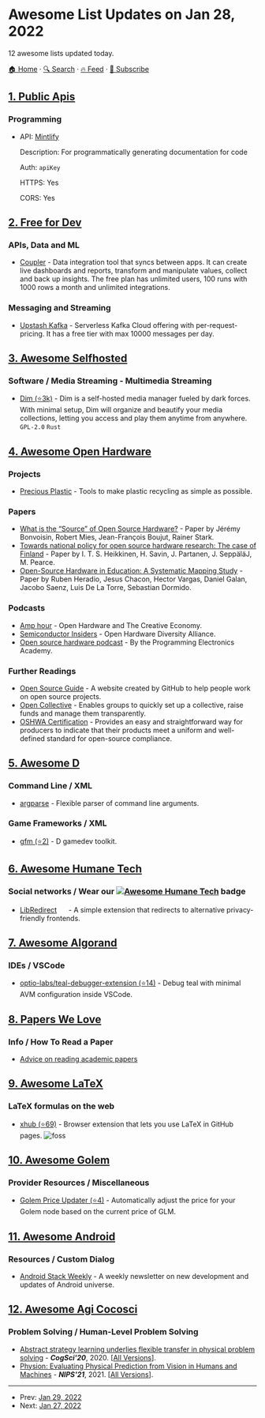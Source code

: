 # Awesome List Updates on Jan 28, 2022

12 awesome lists updated today.

[🏠 Home](/README.md) · [🔍 Search](https://test.trackawesomelist.com/search/) · [🔥 Feed](https://test.trackawesomelist.com/feed.xml) · [📮 Subscribe](https://trackawesomelist.us17.list-manage.com/subscribe?u=d2f0117aa829c83a63ec63c2f&id=36a103854c)



## [1. Public Apis](/content/public-apis/public-apis/README.md)

### Programming

- API: [Mintlify](https://docs.mintlify.com)

  Description: For programmatically generating documentation for code

  Auth: `apiKey`

  HTTPS: Yes

  CORS: Yes



## [2. Free for Dev](/content/ripienaar/free-for-dev/README.md)

### APIs, Data and ML

*   [Coupler](https://www.coupler.io/) - Data integration tool that syncs between apps. It can create live dashboards and reports, transform and manipulate values, collect and back up insights. The free plan has unlimited users, 100 runs with 1000 rows a month and unlimited integrations.

### Messaging and Streaming

*   [Upstash Kafka](https://upstash.com/kafka) - Serverless Kafka Cloud offering with per-request-pricing. It has a free tier with max 10000 messages per day.

## [3. Awesome Selfhosted](/content/awesome-selfhosted/awesome-selfhosted/README.md)

### Software / Media Streaming - Multimedia Streaming

*   [Dim (⭐3k)](https://github.com/Dusk-Labs/dim) - Dim is a self-hosted media manager fueled by dark forces. With minimal setup, Dim will organize and beautify your media collections, letting you access and play them anytime from anywhere. `GPL-2.0` `Rust`

## [4. Awesome Open Hardware](/content/delftopenhardware/awesome-open-hardware/README.md)

### Projects

*   [Precious Plastic](https://www.preciousplastic.com/) - Tools to make plastic recycling as simple as possible.

### Papers

*   [What is the “Source” of Open Source Hardware?](https://doi.org/10.5334/joh.7) - Paper by Jérémy Bonvoisin, Robert Mies, Jean-François Boujut, Rainer Stark.
*   [Towards national policy for open source hardware research: The case of Finland](https://doi.org/10.1016/j.techfore.2020.119986) - Paper by I. T. S. Heikkinen, H. Savin, J. Partanen, J. SeppäläJ, M. Pearce.
*   [Open-Source Hardware in Education: A Systematic Mapping Study](http://dx.doi.org/10.1109/ACCESS.2018.2881929) - Paper by Ruben Heradio, Jesus Chacon, Hector Vargas, Daniel Galan, Jacobo Saenz, Luis De La Torre, Sebastian Dormido.

### Podcasts

*   [Amp hour](https://podcasts.google.com/feed/aHR0cHM6Ly90aGVhbXBob3VyLmxpYnN5bi5jb20vcnNz/episode/aHR0cDovL3d3dy50aGVhbXBob3VyLmNvbS8_cD0xNTg?sa=X\&ved=0CAIQuIEEahcKEwjgkZnWjPr0AhUAAAAAHQAAAAAQCA) - Open Hardware and The Creative Economy.
*   [Semiconductor Insiders](https://semiwiki.com/podcast/podcast-ep44-open-hardware-diversity-alliance/) - Open Hardware Diversity Alliance.
*   [Open source hardware podcast](https://podcasts.google.com/feed/aHR0cHM6Ly9wcm9ncmFtbWluZ2VsZWN0cm9uaWNzLmNvbS9jYXRlZ29yeS9yYWRpby1zaG93L2ZlZWQv) - By the Programming Electronics Academy.

### Further Readings

*   [Open Source Guide](https://opensource.guide/) - A website created by GitHub to help people work on open source projects.
*   [Open Collective](https://opencollective.com/) - Enables groups to quickly set up a collective, raise funds and manage them transparently.
*   [OSHWA Certification](https://certification.oshwa.org/) -  Provides an easy and straightforward way for producers to indicate that their products meet a uniform and well-defined standard for open-source compliance.

## [5. Awesome D](/content/dlang-community/awesome-d/README.md)

### Command Line / XML

*   [argparse](https://code.dlang.org/packages/argparse) - Flexible parser of command line arguments.

### Game Frameworks / XML

*   [gfm (⭐2)](https://github.com/drug007/gfm7) - D gamedev toolkit.

## [6. Awesome Humane Tech](/content/humanetech-community/awesome-humane-tech/README.md)

### Social networks / Wear our   [![Awesome Humane Tech](https://raw.githubusercontent.com/humanetech-community/awesome-humane-tech/main/humane-tech-badge.svg?sanitize=true)](https://github.com/humanetech-community/awesome-humane-tech)   badge

*   [LibRedirect](https://libredirect.github.io) [<img src="https://raw.githubusercontent.com/humanetech-community/awesome-humane-tech/main/logo/github.svg?sanitize=true" width="16"/>](https://github.com/libredirect/libredirect) - A simple extension that redirects to alternative privacy-friendly frontends.

## [7. Awesome Algorand](/content/aorumbayev/awesome-algorand/README.md)

### IDEs / VSCode

*   [optio-labs/teal-debugger-extension (⭐14)](https://github.com/optio-labs/teal-debugger-extension) - Debug teal with minimal AVM configuration inside VSCode.

## [8. Papers We Love](/content/papers-we-love/papers-we-love/README.md)

### Info / How To Read a Paper

*   [Advice on reading academic papers](https://userpages.umbc.edu/\~akmassey/posts/2012-02-15-advice-on-reading-academic-papers.html)

## [9. Awesome LaTeX](/content/egeerardyn/awesome-LaTeX/README.md)

### LaTeX formulas on the web

*   [xhub (⭐69)](https://github.com/nschloe/xhub) - Browser extension that lets you use LaTeX in GitHub pages. ![foss](https://cdn.jsdelivr.net/gh/egeerardyn/awesome-LaTeX@700138fe725574e1741f148df6d1f77a8aa07eee/fig/foss.svg)

## [10. Awesome Golem](/content/golemfactory/awesome-golem/README.md)

### Provider Resources / Miscellaneous

*   [Golem Price Updater (⭐4)](https://github.com/jedbrooke/golem-price-updater) - Automatically adjust the price for your Golem node based on the current price of GLM.

## [11. Awesome Android](/content/JStumpp/awesome-android/README.md)

### Resources / Custom Dialog

*   [Android Stack Weekly](https://blog.canopas.com/tagged/canopas-android-weekly) - A weekly newsletter on new development and updates of Android universe.

## [12. Awesome Agi Cocosci](/content/YuzheSHI/awesome-agi-cocosci/README.md)

### Problem Solving / Human-Level Problem Solving

*   [Abstract strategy learning underlies flexible transfer in physical problem solving](https://cogsci.mindmodeling.org/2020/papers/0764/) - ***CogSci'20***, 2020. \[[All Versions](https://scholar.google.com/scholar?hl=en\&as_sdt=0%2C5\&q=Abstract+strategy+learning+underlies+flexible+transfer+in+physical+problem+solving.\&btnG=)].
*   [Physion: Evaluating Physical Prediction from Vision in Humans and Machines](https://openreview.net/forum?id=CXyZrKPz4CU) - ***NIPS'21***, 2021. \[[All Versions](https://scholar.google.com/scholar?cluster=8733318111076645893\&hl=en\&as_sdt=0,5)].

---

- Prev: [Jan 29, 2022](/content/2022/01/29/README.md)
- Next: [Jan 27, 2022](/content/2022/01/27/README.md)